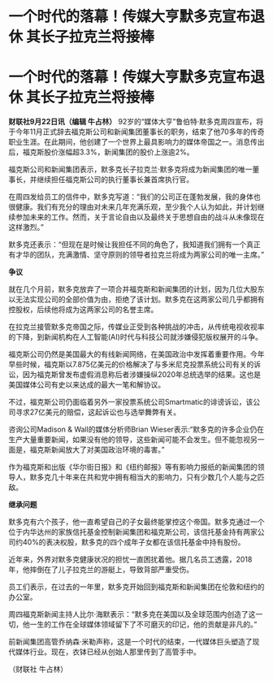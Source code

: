 # 一个时代的落幕！传媒大亨默多克宣布退休 其长子拉克兰将接棒

# 一个时代的落幕！传媒大亨默多克宣布退休 其长子拉克兰将接棒

**财联社9月22日讯（编辑 牛占林）**
92岁的“媒体大亨”鲁伯特·默多克周四宣布，将于今年11月正式辞去福克斯公司和新闻集团董事长的职务，结束了他70多年的传奇职业生涯。在此期间，他创建了一个世界上最具影响力的媒体帝国之一。消息传出后，福克斯股价涨幅超3.3%，新闻集团的股价上涨逾2%。

福克斯公司和新闻集团表示，默多克长子拉克兰·默多克将成为新闻集团的唯一董事长，并继续担任福克斯公司的执行董事长兼首席执行官。

在周四发给员工的信件中，默多克写道：“我们的公司正在蓬勃发展，我的身体也很健康。我们有充分的理由对未来几年充满乐观，至少我个人认为如此，并计划继续参加未来的工作。然而，关于言论自由以及最终关于思想自由的战斗从未像现在这样激烈。”

默多克还表示：“但现在是时候让我担任不同的角色了，我知道我们拥有一个真正有才华的团队，充满激情、坚守原则的领导者拉克兰将成为两家公司的唯一主席。”

**争议**

就在几个月前，默多克放弃了一项合并福克斯和新闻集团的计划，因为几位大股东以无法实现公司的全部价值为由，拒绝了该计划。默多克在这两家公司几乎都拥有控股权，后续他将成为这两家公司的名誉主席。

在拉克兰接管默多克帝国之际，传媒业正受到各种挑战的冲击，从传统电视收视率的下降，到新闻机构在人工智能(AI)时代与科技公司就涉嫌侵犯版权展开的斗争。

福克斯公司仍然是美国最大的有线新闻网络，在美国政治中发挥着重要作用。今年早些时候，福克斯以7.875亿美元的价格解决了与多米尼克投票系统公司有关的诉讼，因为福克斯曾发布虚假消息称后者涉嫌操纵2020年总统选举的结果。这也是美国媒体公司有史以来达成的最大一笔和解协议。

不过，福克斯公司仍面临着另外一家投票系统公司Smartmatic的诽谤诉讼，该公司寻求27亿美元的赔偿，这起诉讼也与选举舞弊有关。

咨询公司Madison & Wall的媒体分析师Brian
Wieser表示:“默多克的许多企业仍在生产大量重要新闻，如果没有他的领导，这些新闻可能不会发生。但不能忽视另一面是，福克斯新闻放大了对美国政治环境的毒害。”

作为福克斯和出版《华尔街日报》和《纽约邮报》等有影响力报纸的新闻集团的领导人，默多克几十年来在共和党中拥有相当大的影响力，只有少数几个人能与之匹敌。

**继承问题**

默多克有六个孩子，他一直希望自己的子女最终能掌控这个帝国。默多克通过一个位于内华达州的家族信托基金控制新闻集团和福克斯公司，该信托基金持有两家公司约40%的表决权股，默多克的四个成年子女都在该信托基金中持有股份。

近年来，外界对默多克健康状况的担忧一直困扰着他。据几名员工透露，2018年，他摔倒在了儿子拉克兰的游艇上，导致背部严重受伤。

员工们表示，在过去的一年里，默多克开始回到福克斯和新闻集团在伦敦和纽约的办公室。

周四福克斯新闻主持人比尔·海默表示：“默多克在美国以及全球范围内创造了这一切，他一生的工作在全球媒体领域留下了不可磨灭的印记，他的贡献是非凡的。”

前新闻集团高管乔纳森·米勒声称，这是一个时代的结束，一代媒体巨头塑造了现代媒体行业。现在，衣钵已经从创始人那里传到了高管手中。

（财联社 牛占林）

